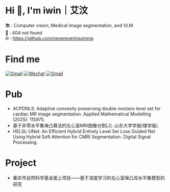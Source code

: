 # **Hi 👋, I'm iwin｜艾汶**

📚 : Computer vision, Medical image segmentation, and VLM   
💼 : 404 not found  
🌐 : https://github.com/nevereverinsomnia

# Find me
[![Gmail](https://img.shields.io/badge/Gmail-nevereverinsomnia@gmail.com-red?color=red&style=socail&logo=gmail)](mailto:nevereverinsomnia@gmail.com)
[![Wechat](https://img.shields.io/badge/Wechat-NNNevereverinsomnia-EA4335?color=green&style=flat&logo=wechat)]()
[![Gmail](https://img.shields.io/badge/Github-nevereverinsomnia-red?color=white&style=socail&logo=github)](mailto:https://github.com/nevereverinsomnia)

# Pub
- ACPDNLS: Adaptive convexity preserving double nonzero level set for cardiac MR image segmentation. Applied Mathematical Modelling (2025): 115975.
- 基于非零水平集保凸算法的左心室MRI图像分割[J]. 山东大学学报(理学版).
- HELSL-UNet: An Efficient Hybrid Entirely Level Set Loss Guided Net Using Hybrid Soft Attention for CMRI Segmentation. Digital Signal Processing.

# Project
- 重庆市自然科学基金面上项目——基于深度学习的左心室保凸双水平集模型的研究
